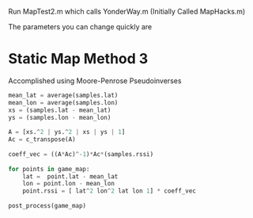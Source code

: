 Run MapTest2.m
which calls YonderWay.m (Initially Called MapHacks.m)

The parameters you can change quickly are 

# Static Map Method 3

Accomplished using Moore-Penrose Pseudoinverses
```python
mean_lat = average(samples.lat)
mean_lon = average(samples.lon)
xs = (samples.lat - mean_lat)
ys = (samples.lon - mean_lon)
    
A = [xs.^2 | ys.^2 | xs | ys | 1]
Ac = c_transpose(A)
   
coeff_vec = ((A*Ac)^-1)*Ac*(samples.rssi)
    
for points in game_map:
    lat =  point.lat - mean_lat
    lon = point.lon - mean_lon
    point.rssi = [ lat^2 lon^2 lat lon 1] * coeff_vec
    
post_process(game_map)
        
    
